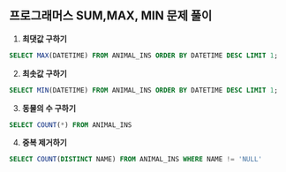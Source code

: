 ## 프로그래머스 SUM,MAX, MIN 문제 풀이



1. **최댓값 구하기**

```sql
SELECT MAX(DATETIME) FROM ANIMAL_INS ORDER BY DATETIME DESC LIMIT 1;
```



2. **최솟값 구하기**

```sql
SELECT MIN(DATETIME) FROM ANIMAL_INS ORDER BY DATETIME DESC LIMIT 1;
```



3. **동물의 수 구하기**

```sql
SELECT COUNT(*) FROM ANIMAL_INS
```



4. **중복 제거하기**

```sql
SELECT COUNT(DISTINCT NAME) FROM ANIMAL_INS WHERE NAME != 'NULL'
```

